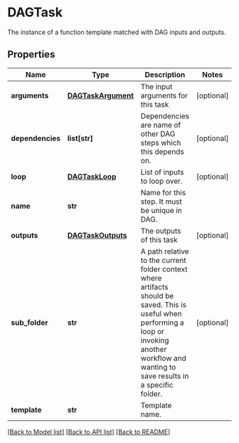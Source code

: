 # DAGTask

The instance of a function template matched with DAG inputs and outputs.
## Properties
Name | Type | Description | Notes
------------ | ------------- | ------------- | -------------
**arguments** | [**DAGTaskArgument**](DAGTaskArgument.md) | The input arguments for this task | [optional] 
**dependencies** | **list[str]** | Dependencies are name of other DAG steps which this depends on. | [optional] 
**loop** | [**DAGTaskLoop**](DAGTaskLoop.md) | List of inputs to loop over. | [optional] 
**name** | **str** | Name for this step. It must be unique in DAG. | 
**outputs** | [**DAGTaskOutputs**](DAGTaskOutputs.md) | The outputs of this task | [optional] 
**sub_folder** | **str** | A path relative to the current folder context where artifacts should be saved. This is useful when performing a loop or invoking another workflow and wanting to save results in a specific folder. | [optional] 
**template** | **str** | Template name. | 

[[Back to Model list]](../README.md#documentation-for-models) [[Back to API list]](../README.md#documentation-for-api-endpoints) [[Back to README]](../README.md)


